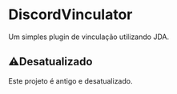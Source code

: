 # DiscordVinculator
Um simples plugin de vinculação utilizando JDA.

## ⚠️Desatualizado
Este projeto é antigo e desatualizado.

